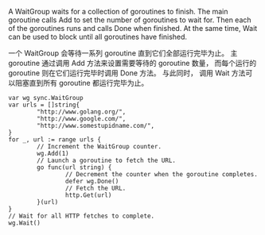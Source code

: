 A WaitGroup waits for a collection of goroutines to finish. The main goroutine calls Add to set the number of goroutines to wait for. Then each of the goroutines runs and calls Done when finished. At the same time, Wait can be used to block until all goroutines have finished.


一个 WaitGroup 会等待一系列 goroutine 直到它们全部运行完毕为止。 主 goroutine 通过调用 Add 方法来设置需要等待的 goroutine 数量， 而每个运行的 goroutine 则在它们运行完毕时调用 Done 方法。 与此同时， 调用 Wait 方法可以阻塞直到所有 goroutine 都运行完毕为止。
```
var wg sync.WaitGroup
var urls = []string{
        "http://www.golang.org/",
        "http://www.google.com/",
        "http://www.somestupidname.com/",
}
for _, url := range urls {
        // Increment the WaitGroup counter.
        wg.Add(1)
        // Launch a goroutine to fetch the URL.
        go func(url string) {
                // Decrement the counter when the goroutine completes.
                defer wg.Done()
                // Fetch the URL.
                http.Get(url)
        }(url)
}
// Wait for all HTTP fetches to complete.
wg.Wait()
```
